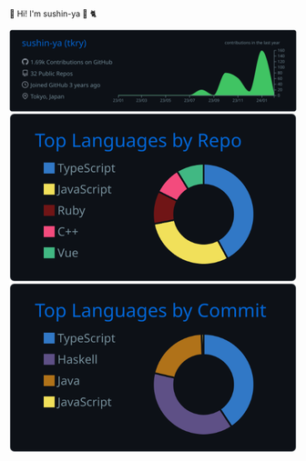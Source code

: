 👋 Hi! I'm sushin-ya :sushi: :cat2:

![](https://raw.githubusercontent.com/sushin-ya/sushin-ya/main/profile-summary-card-output/github_dark/0-profile-details.svg)
![](https://raw.githubusercontent.com/sushin-ya/sushin-ya/main/profile-summary-card-output/github_dark/1-repos-per-language.svg)
![](https://raw.githubusercontent.com/sushin-ya/sushin-ya/main/profile-summary-card-output/github_dark/2-most-commit-language.svg)
